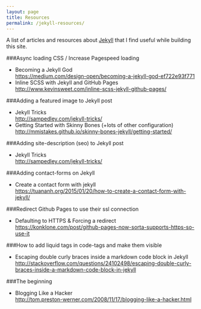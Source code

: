 ```yaml
---
layout: page
title: Resources
permalink: /jekyll-resources/
---
```


A list of articles and resources about [Jekyll](http://jekyllrb.com/) that I find useful while building this site.

###Async loading CSS / Increase Pagespeed loading
 * 	Becoming a Jekyll God  
	<https://medium.com/design-open/becoming-a-jekyll-god-ef722e93f771>
 *	Inline SCSS with Jekyll and GitHub Pages  
	<http://www.kevinsweet.com/inline-scss-jekyll-github-pages/>

###Adding a featured image to Jekyll post 
 * 	Jekyll Tricks   
	<http://sampedley.com/jekyll-tricks/>
 *	Getting Started with Skinny Bones (+lots of other configuration)  
	<http://mmistakes.github.io/skinny-bones-jekyll/getting-started/>


###Adding site-description (seo) to Jekyll post
 * 	Jekyll Tricks   
	<http://sampedley.com/jekyll-tricks/>

###Adding contact-forms on Jekyll
 * 	Create a contact form with jekyll   
	<https://tuananh.org/2015/01/20/how-to-create-a-contact-form-with-jekyll/>

###Redirect Github Pages to use their ssl connection
 *	Defaulting to HTTPS & Forcing a redirect   
	https://konklone.com/post/github-pages-now-sorta-supports-https-so-use-it

###How to add liquid tags in code-tags and make them visible
* Escaping double curly braces inside a markdown code block in Jekyll   
	<http://stackoverflow.com/questions/24102498/escaping-double-curly-braces-inside-a-markdown-code-block-in-jekyll>
 
	

###The beginning
 *	Blogging Like a Hacker  
	<http://tom.preston-werner.com/2008/11/17/blogging-like-a-hacker.html>
